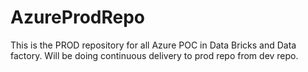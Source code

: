 # AzureProdRepo
This is the PROD repository for all Azure POC in Data Bricks and Data factory. Will be doing continuous delivery to prod repo from dev repo.
